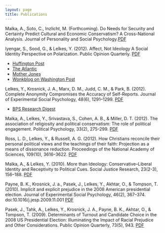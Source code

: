 ```yaml
---
layout: page
title: Publications
---
```

  
Malka, A., Soto, C., Inzlicht, M. (Forthcoming). Do Needs for Security and Certainty Predict Cultural and Economic Conservatism? A Cross-National Analysis. Journal of Personality and Social Psychology.[PDF](https://dl.dropboxusercontent.com/u/42416194/published/Malka-Soto-Inzlicht-Lelkes-in%20press-JPSP.pdf)

Iyengar, S., Sood, G., &amp; Lelkes, Y. (2012). Affect, Not Ideology A Social Identity Perspective on Polarization. Public Opinion Quarterly. [PDF](https://dl.dropboxusercontent.com/u/42416194/published/Public-Opin-Q-2012-Iyengar-poq_nfs038.pdf)

*   [Huffington Post ](http://www.huffingtonpost.com/peggy-drexler/the-art-of-sleeping-with_b_2029920.html)
*   [The Atlantic](http://www.theatlantic.com/politics/archive/2012/09/really-would-you-let-your-daughter-marry-a-democrat/262959/)
*   [Mother Jones](http://www.motherjones.com/kevin-drum/2012/09/you-hate-me-now-colorful-chart)
*   [Wonkblog on Washington Post](http://www.washingtonpost.com/blogs/wonkblog/wp/2013/01/06/the-words-hurt-model-of-polarization/?wprss=rss_ezra-klein)

Lelkes, Y., Krosnick, J. A., Marx, D. M., Judd, C. M., &amp; Park, B. (2012). Complete Anonymity Compromises the Accuracy of Self-Reports. Journal of Experimental Social Psychology, 48(6), 1291–1299. [PDF](https://dl.dropboxusercontent.com/u/42416194/published/2008_jesp_payne_implicit.pdf)

*   [BPS Research Digest](http://bps-research-digest.blogspot.nl/2012/10/anonymity-may-spoil-accuracy-of-data.html)

Malka, A., Lelkes, Y., Srivastava, S., Cohen, A. B., &amp; Miller, D. T. (2012). The association of religiosity and political conservatism: The role of political engagement. Political Psychology, 33(2), 275-299. [PDF](https://dl.dropboxusercontent.com/u/42416194/published/Malka-et-al.-2012-Political-Psychology-2.pdf)

Ross, L. D., Lelkes, Y., &amp; Russell, A. G. (2012). How Christians reconcile their personal political views and the teachings of their faith: Projection as a means of dissonance reduction. Proceedings of the National Academy of Sciences, 109(10), 3616–3622. [PDF](https://dl.dropboxusercontent.com/u/42416194/published/PNAS-2012-Ross-3616-22.pdf)

Malka, A., &amp; Lelkes, Y. (2010). More than Ideology: Conservative–Liberal Identity and Receptivity to Political Cues. Social Justice Research, 23(2-3), 156–188. [PDF](https://dl.dropboxusercontent.com/u/42416194/published/morethanideology.pdf)

Payne, B. K., Krosnick, J. a., Pasek, J., Lelkes, Y., Akhtar, O., &amp; Tompson, T. (2010). Implicit and explicit prejudice in the 2008 American presidential election. Journal of Experimental Social Psychology, 46(2), 367–374. doi:10.1016/j.jesp.2009.11.001 [PDF](https://dl.dropboxusercontent.com/u/42416194/published/2008_jesp_payne_implicit.pdf)

Pasek, J., Tahk, A., Lelkes, Y., Krosnick, J. A., Payne, B. K., Akhtar, O., &amp; Tompson, T. (2009). Determinants of Turnout and Candidate Choice in the 2008 US Presidential Election: Illuminating the Impact of Racial Prejudice and Other Considerations. Public Opinion Quarterly, 73(5), 943. [PDF](https://dl.dropboxusercontent.com/u/42416194/published/2008_poq_pasek_determinants.pdf)
